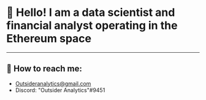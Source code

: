 # :wave: Hello! I am a data scientist and financial analyst operating in the Ethereum space
---
## :email: How to reach me:
* Outsideranalytics@gmail.com
* Discord: "Outsider Analytics"#9451

